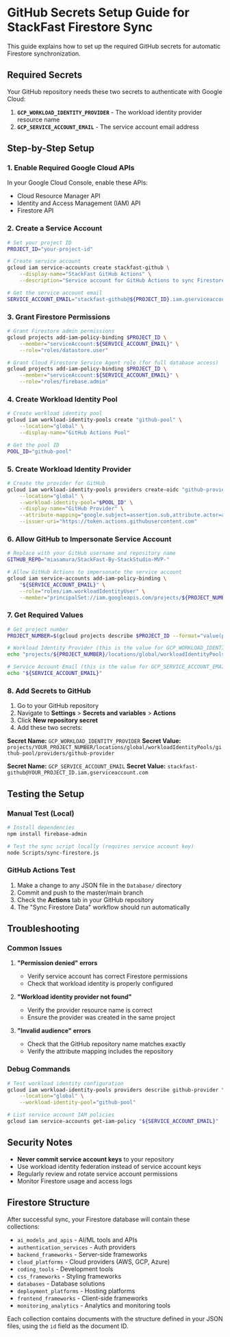 # GitHub Secrets Setup Guide for StackFast Firestore Sync

This guide explains how to set up the required GitHub secrets for automatic Firestore synchronization.

## Required Secrets

Your GitHub repository needs these two secrets to authenticate with Google Cloud:

1. **`GCP_WORKLOAD_IDENTITY_PROVIDER`** - The workload identity provider resource name
2. **`GCP_SERVICE_ACCOUNT_EMAIL`** - The service account email address

## Step-by-Step Setup

### 1. Enable Required Google Cloud APIs

In your Google Cloud Console, enable these APIs:
- Cloud Resource Manager API
- Identity and Access Management (IAM) API
- Firestore API

### 2. Create a Service Account

```bash
# Set your project ID
PROJECT_ID="your-project-id"

# Create service account
gcloud iam service-accounts create stackfast-github \
    --display-name="StackFast GitHub Actions" \
    --description="Service account for GitHub Actions to sync Firestore"

# Get the service account email
SERVICE_ACCOUNT_EMAIL="stackfast-github@${PROJECT_ID}.iam.gserviceaccount.com"
```

### 3. Grant Firestore Permissions

```bash
# Grant Firestore admin permissions
gcloud projects add-iam-policy-binding $PROJECT_ID \
    --member="serviceAccount:${SERVICE_ACCOUNT_EMAIL}" \
    --role="roles/datastore.user"

# Grant Cloud Firestore Service Agent role (for full database access)
gcloud projects add-iam-policy-binding $PROJECT_ID \
    --member="serviceAccount:${SERVICE_ACCOUNT_EMAIL}" \
    --role="roles/firebase.admin"
```

### 4. Create Workload Identity Pool

```bash
# Create workload identity pool
gcloud iam workload-identity-pools create "github-pool" \
    --location="global" \
    --display-name="GitHub Actions Pool"

# Get the pool ID
POOL_ID="github-pool"
```

### 5. Create Workload Identity Provider

```bash
# Create the provider for GitHub
gcloud iam workload-identity-pools providers create-oidc "github-provider" \
    --location="global" \
    --workload-identity-pool="$POOL_ID" \
    --display-name="GitHub Provider" \
    --attribute-mapping="google.subject=assertion.sub,attribute.actor=assertion.actor,attribute.repository=assertion.repository" \
    --issuer-uri="https://token.actions.githubusercontent.com"
```

### 6. Allow GitHub to Impersonate Service Account

```bash
# Replace with your GitHub username and repository name
GITHUB_REPO="miasamura/StackFast-By-StackStudio-MVP-"

# Allow GitHub Actions to impersonate the service account
gcloud iam service-accounts add-iam-policy-binding \
    "${SERVICE_ACCOUNT_EMAIL}" \
    --role="roles/iam.workloadIdentityUser" \
    --member="principalSet://iam.googleapis.com/projects/${PROJECT_NUMBER}/locations/global/workloadIdentityPools/${POOL_ID}/attribute.repository/${GITHUB_REPO}"
```

### 7. Get Required Values

```bash
# Get project number
PROJECT_NUMBER=$(gcloud projects describe $PROJECT_ID --format="value(projectNumber)")

# Workload Identity Provider (this is the value for GCP_WORKLOAD_IDENTITY_PROVIDER)
echo "projects/${PROJECT_NUMBER}/locations/global/workloadIdentityPools/${POOL_ID}/providers/github-provider"

# Service Account Email (this is the value for GCP_SERVICE_ACCOUNT_EMAIL)
echo "${SERVICE_ACCOUNT_EMAIL}"
```

### 8. Add Secrets to GitHub

1. Go to your GitHub repository
2. Navigate to **Settings** > **Secrets and variables** > **Actions**
3. Click **New repository secret**
4. Add these two secrets:

**Secret Name:** `GCP_WORKLOAD_IDENTITY_PROVIDER`
**Secret Value:** `projects/YOUR_PROJECT_NUMBER/locations/global/workloadIdentityPools/github-pool/providers/github-provider`

**Secret Name:** `GCP_SERVICE_ACCOUNT_EMAIL`
**Secret Value:** `stackfast-github@YOUR_PROJECT_ID.iam.gserviceaccount.com`

## Testing the Setup

### Manual Test (Local)

```bash
# Install dependencies
npm install firebase-admin

# Test the sync script locally (requires service account key)
node Scripts/sync-firestore.js
```

### GitHub Actions Test

1. Make a change to any JSON file in the `Database/` directory
2. Commit and push to the master/main branch
3. Check the **Actions** tab in your GitHub repository
4. The "Sync Firestore Data" workflow should run automatically

## Troubleshooting

### Common Issues

1. **"Permission denied" errors**
   - Verify service account has correct Firestore permissions
   - Check that workload identity is properly configured

2. **"Workload identity provider not found"**
   - Verify the provider resource name is correct
   - Ensure the provider was created in the same project

3. **"Invalid audience" errors**
   - Check that the GitHub repository name matches exactly
   - Verify the attribute mapping includes the repository

### Debug Commands

```bash
# Test workload identity configuration
gcloud iam workload-identity-pools providers describe github-provider \
    --location="global" \
    --workload-identity-pool="github-pool"

# List service account IAM policies
gcloud iam service-accounts get-iam-policy "${SERVICE_ACCOUNT_EMAIL}"
```

## Security Notes

- **Never commit service account keys** to your repository
- Use workload identity federation instead of service account keys
- Regularly review and rotate service account permissions
- Monitor Firestore usage and access logs

## Firestore Structure

After successful sync, your Firestore database will contain these collections:

- `ai_models_and_apis` - AI/ML tools and APIs
- `authentication_services` - Auth providers
- `backend_frameworks` - Server-side frameworks
- `cloud_platforms` - Cloud providers (AWS, GCP, Azure)
- `coding_tools` - Development tools
- `css_frameworks` - Styling frameworks
- `databases` - Database solutions
- `deployment_platforms` - Hosting platforms
- `frontend_frameworks` - Client-side frameworks
- `monitoring_analytics` - Analytics and monitoring tools

Each collection contains documents with the structure defined in your JSON files, using the `id` field as the document ID.
